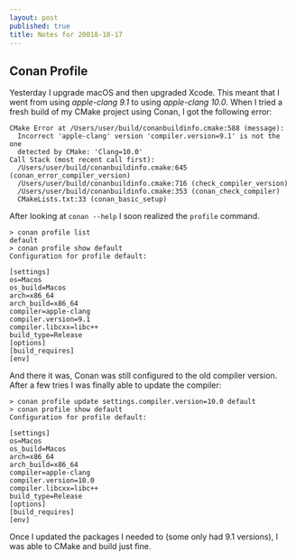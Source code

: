 ```yaml
---
layout: post
published: true
title: Notes for 20018-10-17
---
```

## Conan Profile

Yesterday I upgrade macOS and then upgraded Xcode. This meant that I went from using *apple-clang 9.1* to using *apple-clang 10.0*. When I tried a fresh build of my CMake project using Conan, I got the following error:

```
CMake Error at /Users/user/build/conanbuildinfo.cmake:588 (message):
  Incorrect 'apple-clang' version 'compiler.version=9.1' is not the one
  detected by CMake: 'Clang=10.0'
Call Stack (most recent call first):
  /Users/user/build/conanbuildinfo.cmake:645 (conan_error_compiler_version)
  /Users/user/build/conanbuildinfo.cmake:716 (check_compiler_version)
  /Users/user/build/conanbuildinfo.cmake:353 (conan_check_compiler)
  CMakeLists.txt:33 (conan_basic_setup)
```

After looking at `conan --help` I soon realized the `profile` command. 

```
> conan profile list
default
> conan profile show default
Configuration for profile default:

[settings]
os=Macos
os_build=Macos
arch=x86_64
arch_build=x86_64
compiler=apple-clang
compiler.version=9.1
compiler.libcxx=libc++
build_type=Release
[options]
[build_requires]
[env]
```

And there it was, Conan was still configured to the old compiler version. After a few tries I was finally able to update the compiler:

```
> conan profile update settings.compiler.version=10.0 default
> conan profile show default
Configuration for profile default:

[settings]
os=Macos
os_build=Macos
arch=x86_64
arch_build=x86_64
compiler=apple-clang
compiler.version=10.0
compiler.libcxx=libc++
build_type=Release
[options]
[build_requires]
[env]
```

Once I updated the packages I needed to (some only had 9.1 versions), I was able to CMake and build just fine.
